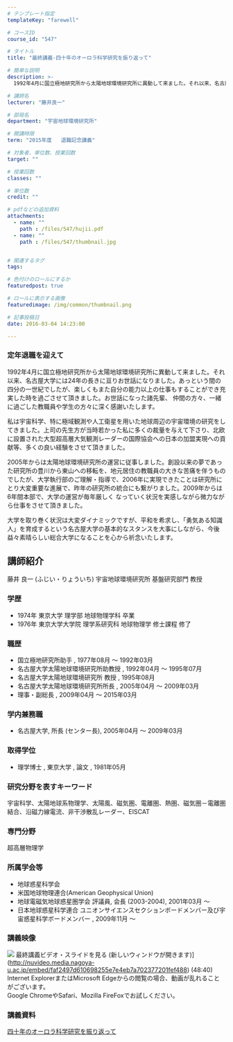 ```yaml
---
# テンプレート指定
templateKey: "farewell"

# コースID
course_id: "547"

# タイトル
title: "最終講義-四十年のオーロラ科学研究を振り返って"

# 簡単な説明
description: >-
  1992年4月に国立極地研究所から太陽地球環境研究所に異動して来ました。それ以来、名古屋大学には24年の長きに亘りお世話になりました。あっという間の四分の一世紀でしたが、楽しくもまた自分の能力以上...

# 講師名
lecturer: "藤井良一"

# 部局名
department: "宇宙地球環境研究所"

# 開講時限
term: "2015年度	退職記念講義"

# 対象者、単位数、授業回数
target: ""

# 授業回数
classes: ""

# 単位数
credit: ""

# pdfなどの追加資料
attachments: 
  - name: "" 
    path : /files/547/hujii.pdf
  - name: "" 
    path : /files/547/thumbnail.jpg


# 関連するタグ
tags:

# 色付けのロールにするか
featuredpost: true

# ロールに表示する画像
featuredimage: /img/common/thumbnail.png

# 記事投稿日
date: 2016-03-04 14:23:00

---
```

### 定年退職を迎えて

1992年4月に国立極地研究所から太陽地球環境研究所に異動して来ました。それ以来、名古屋大学には24年の長きに亘りお世話になりました。あっという間の四分の一世紀でしたが、楽しくもまた自分の能力以上の仕事もすることができ充実した時を過ごさせて頂きました。お世話になった諸先輩、 仲間の方々、一緒に過ごした教職員や学生の方々に深く感謝いたします。

私は宇宙科学、特に極域観測や人工衛星を用いた地球周辺の宇宙環境の研究をしてきました。上司の先生方が当時若かった私に多くの裁量を与えて下さり、北欧に設置された大型超高層大気観測レーダーの国際協会への日本の加盟実現への貢献等、多くの良い経験をさせて頂きました。 

2005年からは太陽地球環境研究所の運営に従事しました。創設以来の夢であった研究所の豊川から東山への移転を、地元居住の教職員の大きな苦痛を伴うものでしたが、大学執行部のご理解・指導で、2006年に実現できたことは研究所にとり大変重要な進展で、昨年の研究所の統合にも繋がりました。2009年からは6年間本部で、大学の運営が毎年厳しく なっていく状況を実感しながら微力ながら仕事をさせて頂きました。 

大学を取り巻く状況は大変ダイナミックですが、平和を希求し、「勇気ある知識人」を育成するという名古屋大学の基本的なスタンスを大事にしながら、今後益々素晴らしい総合大学になることを心から祈念いたします。
## 講師紹介

藤井 良一 (ふじい・りょういち) 宇宙地球環境研究所 基盤研究部門 教授 

### 学歴

  * 1974年 東京大学 理学部 地球物理学科 卒業
  * 1976年 東京大学大学院 理学系研究科 地球物理学 修士課程 修了

### 職歴

  * 国立極地研究所助手 , 1977年08月 ～ 1992年03月
  * 名古屋大学太陽地球環境研究所助教授 , 1992年04月 ～ 1995年07月
  * 名古屋大学太陽地球環境研究所 教授 , 1995年08月
  * 名古屋大学太陽地球環境研究所所長 , 2005年04月 ～ 2009年03月
  * 理事・副総長 , 2009年04月 ～ 2015年03月

### 学内兼務職

  * 名古屋大学, 所長 (センター長), 2005年04月 ～ 2009年03月

### 取得学位

  * 理学博士 , 東京大学 , 論文 , 1981年05月

### 研究分野を表すキーワード

宇宙科学、太陽地球系物理学、太陽風、磁気圏、電離圏、熱圏、磁気圏－電離圏結合、沿磁力線電流、非干渉散乱レーダー、EISCAT 

### 専門分野

超高層物理学

### 所属学会等

  * 地球惑星科学会
  * 米国地球物理連合(American Geophysical Union)
  * 地球電磁気地球惑星圏学会 評議員, 会長 (2003-2004), 2001年03月 ～
  * 日本地球惑星科学連合 ユニオンサイエンスセクションボードメンバー及び宇宙惑星科学ボードメンバー , 2009年11月 ～
### 講義映像


![](/files/547/thumbnail.jpg) 最終講義ビデオ・スライドを見る (新しいウィンドウが開きます)](http://nuvideo.media.nagoya-u.ac.jp/embed/faf2497d610698255e7e4eb7a702377201fef488) (48:40)  
Internet ExplorerまたはMicrosoft Edgeからの閲覧の場合、動画が乱れることがございます。  
Google ChromeやSafari、Mozilla FireFoxでお試しください。 

### 講義資料


[四十年のオーロラ科学研究を振り返って](/files/547/hujii.pdf) 
